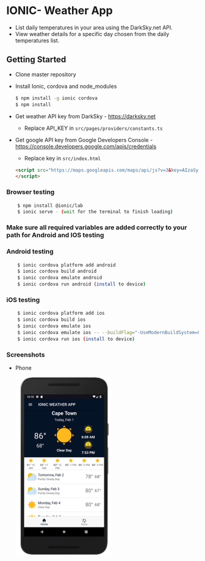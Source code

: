 # IONIC- Weather App
- List daily temperatures in your area using the DarkSky.net API.
- View weather details for a specific day chosen from the daily temperatures list.

## Getting Started

* Clone master repository

* Install Ionic, cordova and node_modules

    ```bash
    $ npm install -g ionic cordova
    $ npm install
    ```
* Get weather API key from DarkSky - https://darksky.net
  * Replace API_KEY in `src/pages/providers/constants.ts`

* Get google API key from Google Developers Console - https://console.developers.google.com/apis/credentials
  * Replace key in `src/index.html`
  ```html
  <script src="https://maps.googleapis.com/maps/api/js?v=3&key=AIzaSyAZL0jdvdtBV_DmzLZ8yW53GHnhlRrbIAY&libraries=places">
  </script>
  ```

### Browser testing
```bash
    $ npm install @ionic/lab
    $ ionic serve - (wait for the terminal to finish loading)
```

### Make sure all required variables are added correctly to your path for Android and IOS testing

### Android testing
```bash
    $ ionic cordova platform add android
    $ ionic cordova build android
    $ ionic cordova emulate android
    $ ionic cordova run android (install to device)
```

### iOS testing
```bash
    $ ionic cordova platform add ios
    $ ionic cordova build ios
    $ ionic cordova emulate ios
    $ ionic cordova emulate ios -- --buildFlag="-UseModernBuildSystem=0" (if emulator fails)
    $ ionic cordova run ios (install to device)
```    

### Screenshots
* Phone

  <img src="screenshots/phone1.png" alt="phone1" width="250"/>
